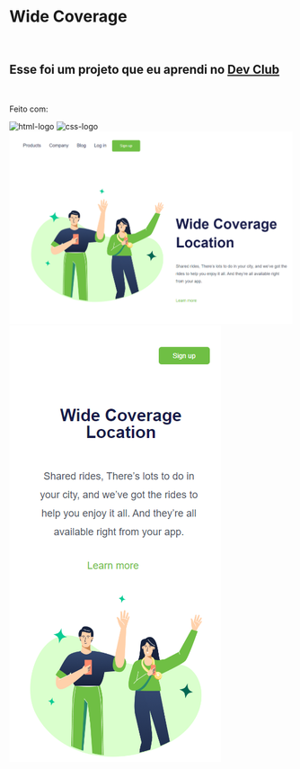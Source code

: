 <h1>Wide Coverage</h1>
<br>
<h2>Esse foi um projeto que eu aprendi no <a href="http://rodolfomori.com.br/devclub">Dev Club </a></h2>
<br>
<p>Feito com: </p> 
<img src="https://img.shields.io/badge/HTML5-E34F26?style=for-the-badge&logo=html5&logoColor=white" alt="html-logo"/>
<img src="https://img.shields.io/badge/CSS3-1572B6?style=for-the-badge&logo=css3&logoColor=white" alt="css-logo" />
  
<img src="https://github.com/vynysdesthys/Wide-Coverage/blob/master/DesafioCss/img/imagem%20no%20pc%20.png?raw=true"/>
<img src="https://github.com/vynysdesthys/Wide-Coverage/blob/master/DesafioCss/img/imagem%20no%20celular.png?raw=true"/>

